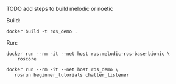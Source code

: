 
TODO add steps to build melodic or noetic

Build:
```
docker build -t ros_demo .
```

Run:
```
docker run --rm -it --net host ros:melodic-ros-base-bionic \
    roscore

docker run --rm -it --net host ros_demo \
   rosrun beginner_tutorials chatter_listener
```



